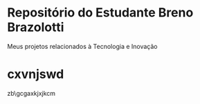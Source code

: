 # Repositório do Estudante Breno Brazolotti
Meus projetos relacionados à Tecnologia e Inovação
# cxvnjswd
zb\gcgaxkjxjkcm
